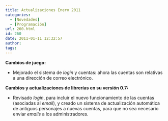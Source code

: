```yaml
---
title: Actualizaciones Enero 2011
categories:
  - [Novedades]
  - [Programación]
url: 260.html
id: 260
date: 2011-01-11 12:32:57
author:
tags:
---
```


**Cambios de juego:**

*   Mejorado el sistema de _login_ y cuentas: ahora las cuentas son relativas a una dirección de correo electrónico.

**Cambios y actualizaciones de librerías en su versión 0.7:**

*   Revisado _login_, para incluir el nuevo funcionamiento de las cuentas (asociadas al _email_), y creado un sistema de actualización automática de antiguos personajes a nuevas cuentas, para que no sea necesario enviar _emails_ a los administradores.